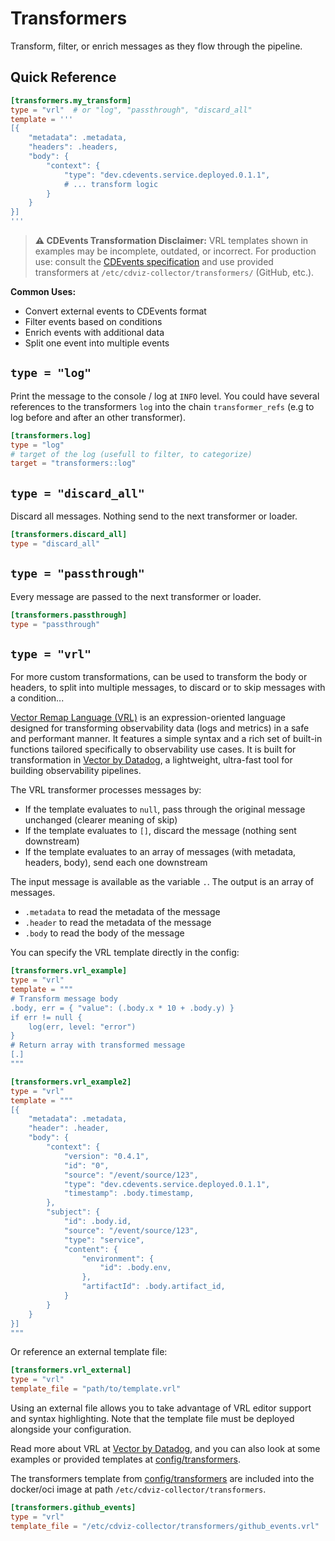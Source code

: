 # Transformers

Transform, filter, or enrich messages as they flow through the pipeline.

## Quick Reference

```toml
[transformers.my_transform]
type = "vrl"  # or "log", "passthrough", "discard_all"
template = '''
[{
    "metadata": .metadata,
    "headers": .headers,
    "body": {
        "context": {
            "type": "dev.cdevents.service.deployed.0.1.1",
            # ... transform logic
        }
    }
}]
'''
```

> **⚠️ CDEvents Transformation Disclaimer:**
> VRL templates shown in examples may be incomplete, outdated, or incorrect.
> For production use: consult the [CDEvents specification](https://cdevents.dev/) and use provided transformers at `/etc/cdviz-collector/transformers/` (GitHub, etc.).

**Common Uses:**

- Convert external events to CDEvents format
- Filter events based on conditions
- Enrich events with additional data
- Split one event into multiple events

## `type = "log"`

Print the message to the console / log at `INFO` level.
You could have several references to the transformers `log` into the chain `transformer_refs` (e.g to log before and after an other transformer).

```toml
[transformers.log]
type = "log"
# target of the log (usefull to filter, to categorize)
target = "transformers::log"
```

## `type = "discard_all"`

Discard all messages. Nothing send to the next transformer or loader.

```toml
[transformers.discard_all]
type = "discard_all"
```

## `type = "passthrough"`

Every message are passed to the next transformer or loader.

```toml
[transformers.passthrough]
type = "passthrough"
```

## `type = "vrl"`

For more custom transformations, can be used to transform the body or headers,
to split into multiple messages, to discard or to skip messages with a condition...

[Vector Remap Language (VRL)](https://vector.dev/docs/reference/vrl/) is an expression-oriented language designed for transforming
observability data (logs and metrics) in a safe and performant manner. It features a simple syntax and a rich set of built-in
functions tailored specifically to observability use cases. It is built for transformation in [Vector by Datadog](https://vector.dev/),
a lightweight, ultra-fast tool for building observability pipelines.

The VRL transformer processes messages by:

- If the template evaluates to `null`, pass through the original message unchanged (clearer meaning of skip)
- If the template evaluates to `[]`, discard the message (nothing sent downstream)
- If the template evaluates to an array of messages (with metadata, headers, body), send each one downstream

The input message is available as the variable `.`. The output is an array of messages.

- `.metadata` to read the metadata of the message
- `.header` to read the metadata of the message
- `.body` to read the body of the message

You can specify the VRL template directly in the config:

```toml
[transformers.vrl_example]
type = "vrl"
template = """
# Transform message body
.body, err = { "value": (.body.x * 10 + .body.y) }
if err != null {
    log(err, level: "error")
}
# Return array with transformed message
[.]
"""

[transformers.vrl_example2]
type = "vrl"
template = """
[{
    "metadata": .metadata,
    "header": .header,
    "body": {
        "context": {
            "version": "0.4.1",
            "id": "0",
            "source": "/event/source/123",
            "type": "dev.cdevents.service.deployed.0.1.1",
            "timestamp": .body.timestamp,
        },
        "subject": {
            "id": .body.id,
            "source": "/event/source/123",
            "type": "service",
            "content": {
                "environment": {
                    "id": .body.env,
                },
                "artifactId": .body.artifact_id,
            }
        }
    }
}]
"""
```

Or reference an external template file:

```toml
[transformers.vrl_external]
type = "vrl"
template_file = "path/to/template.vrl"
```

Using an external file allows you to take advantage of VRL editor support and syntax highlighting. Note that the template file must be deployed alongside your configuration.

Read more about VRL at [Vector by Datadog](https://vector.dev/docs/reference/vrl/), and you can also look at some examples or provided templates at [config/transformers](https://github.com/cdviz-dev/cdviz-collector/tree/main/config/transformers).

The transformers template from [config/transformers](https://github.com/cdviz-dev/cdviz-collector/tree/main/config/transformers) are included into the docker/oci image at path `/etc/cdviz-collector/transformers`.

```toml
[transformers.github_events]
type = "vrl"
template_file = "/etc/cdviz-collector/transformers/github_events.vrl"
```

[cdevents]: <https://cdevents.dev/>
[Sources]: sources
[Sinks]: sinks
[Transformers]: transformers
